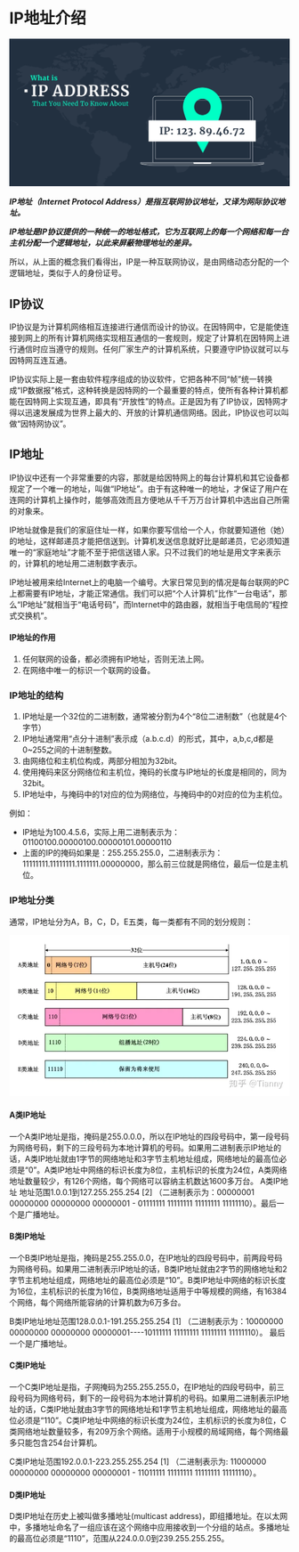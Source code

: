# IP地址介绍

![ip-address](../images/ip-address.webp)

***IP地址（Internet Protocol Address）是指互联网协议地址，又译为网际协议地址。***

***IP地址是IP协议提供的一种统一的地址格式，它为互联网上的每一个网络和每一台主机分配一个逻辑地址，以此来屏蔽物理地址的差异。***

所以，从上面的概念我们看得出，IP是一种互联网协议，是由网络动态分配的一个逻辑地址，类似于人的身份证号。

## IP协议

IP协议是为计算机网络相互连接进行通信而设计的协议。在因特网中，它是能使连接到网上的所有计算机网络实现相互通信的一套规则，规定了计算机在因特网上进行通信时应当遵守的规则。任何厂家生产的计算机系统，只要遵守IP协议就可以与因特网互连互通。

IP协议实际上是一套由软件程序组成的协议软件，它把各种不同“帧”统一转换成“IP数据报”格式，这种转换是因特网的一个最重要的特点，使所有各种计算机都能在因特网上实现互通，即具有“开放性”的特点。正是因为有了IP协议，因特网才得以迅速发展成为世界上最大的、开放的计算机通信网络。因此，IP协议也可以叫做“因特网协议”。

## IP地址
IP协议中还有一个非常重要的内容，那就是给因特网上的每台计算机和其它设备都规定了一个唯一的地址，叫做“IP地址”。由于有这种唯一的地址，才保证了用户在连网的计算机上操作时，能够高效而且方便地从千千万万台计算机中选出自己所需的对象来。

IP地址就像是我们的家庭住址一样，如果你要写信给一个人，你就要知道他（她）的地址，这样邮递员才能把信送到。计算机发送信息就好比是邮递员，它必须知道唯一的“家庭地址”才能不至于把信送错人家。只不过我们的地址是用文字来表示的，计算机的地址用二进制数字表示。

IP地址被用来给Internet上的电脑一个编号。大家日常见到的情况是每台联网的PC上都需要有IP地址，才能正常通信。我们可以把“个人计算机”比作“一台电话”，那么“IP地址”就相当于“电话号码”，而Internet中的路由器，就相当于电信局的“程控式交换机”。

#### IP地址的作用
1. 任何联网的设备，都必须拥有IP地址，否则无法上网。
2. 在网络中唯一的标识一个联网的设备。

### IP地址的结构
1. IP地址是一个32位的二进制数，通常被分割为4个“8位二进制数”（也就是4个字节）
2. IP地址通常用“点分十进制”表示成（a.b.c.d）的形式，其中，a,b,c,d都是0~255之间的十进制整数。
3. 由网络位和主机位构成，两部分相加为32bit。
4. 使用掩码来区分网络位和主机位，掩码的长度与IP地址的长度是相同的，同为32bit。
5. IP地址中，与掩码中的1对应的位为网络位，与掩码中的0对应的位为主机位。

例如：
* IP地址为100.4.5.6，实际上用二进制表示为：01100100.00000100.00000101.00000110
* 上面的IP的掩码如果是：255.255.255.0，二进制表示为：11111111.11111111.1111111.00000000，那么前三位就是网络位，最后一位是主机位。

### IP地址分类

通常，IP地址分为A，B，C，D，E五类，每一类都有不同的划分规则：

![ip-address-Classification](../images/ip-address-Classification.webp)

#### A类IP地址
一个A类IP地址是指，掩码是255.0.0.0，所以在IP地址的四段号码中，第一段号码为网络号码，剩下的三段号码为本地计算机的号码。如果用二进制表示IP地址的话，A类IP地址就由1字节的网络地址和3字节主机地址组成，网络地址的最高位必须是“0”。A类IP地址中网络的标识长度为8位，主机标识的长度为24位，A类网络地址数量较少，有126个网络，每个网络可以容纳主机数达1600多万台。
A类IP地址 地址范围1.0.0.1到127.255.255.254 [2]  （二进制表示为：00000001 00000000 00000000 00000001 - 01111111 11111111 11111111 11111110）。最后一个是广播地址。

#### B类IP地址
一个B类IP地址是指，掩码是255.255.0.0，在IP地址的四段号码中，前两段号码为网络号码。如果用二进制表示IP地址的话，B类IP地址就由2字节的网络地址和2字节主机地址组成，网络地址的最高位必须是“10”。B类IP地址中网络的标识长度为16位，主机标识的长度为16位，B类网络地址适用于中等规模的网络，有16384个网络，每个网络所能容纳的计算机数为6万多台。

B类IP地址地址范围128.0.0.1-191.255.255.254 [1]  （二进制表示为：10000000 00000000 00000000 00000001----10111111 11111111 11111111 11111110）。 最后一个是广播地址。

#### C类IP地址

一个C类IP地址是指，子网掩码为255.255.255.0，在IP地址的四段号码中，前三段号码为网络号码，剩下的一段号码为本地计算机的号码。如果用二进制表示IP地址的话，C类IP地址就由3字节的网络地址和1字节主机地址组成，网络地址的最高位必须是“110”。C类IP地址中网络的标识长度为24位，主机标识的长度为8位，C类网络地址数量较多，有209万余个网络。适用于小规模的局域网络，每个网络最多只能包含254台计算机。

C类IP地址范围192.0.0.1-223.255.255.254 [1]  （二进制表示为: 11000000 00000000 00000000 00000001 - 11011111 11111111 11111111 11111110）。

#### D类IP地址

D类IP地址在历史上被叫做多播地址(multicast address)，即组播地址。在以太网中，多播地址命名了一组应该在这个网络中应用接收到一个分组的站点。多播地址的最高位必须是“1110”，范围从224.0.0.0到239.255.255.255。


